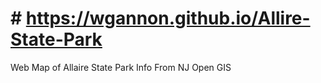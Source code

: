 # # https://wgannon.github.io/Allire-State-Park
 Web Map of Allaire State Park
Info From NJ Open GIS
